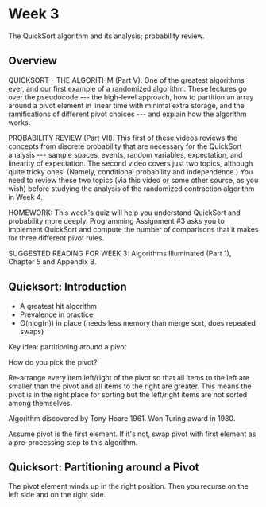 # Week 3

The QuickSort algorithm and its analysis; probability review.

## Overview

QUICKSORT - THE ALGORITHM (Part V). One of the greatest algorithms ever, and our first example of a randomized algorithm. These lectures go over the pseudocode --- the high-level approach, how to partition an array around a pivot element in linear time with minimal extra storage, and the ramifications of different pivot choices --- and explain how the algorithm works.

PROBABILITY REVIEW (Part VII). This first of these videos reviews the concepts from discrete probability that are necessary for the QuickSort analysis --- sample spaces, events, random variables, expectation, and linearity of expectation. The second video covers just two topics, although quite tricky ones! (Namely, conditional probability and independence.) You need to review these two topics (via this video or some other source, as you wish) before studying the analysis of the randomized contraction algorithm in Week 4.

HOMEWORK: This week's quiz will help you understand QuickSort and probability more deeply. Programming Assignment #3 asks you to implement QuickSort and compute the number of comparisons that it makes for three different pivot rules.

SUGGESTED READING FOR WEEK 3: Algorithms Illuminated (Part 1), Chapter 5 and Appendix B.

## Quicksort: Introduction

* A greatest hit algorithm
* Prevalence in practice
* O(nlog(n)) in place (needs less memory than merge sort, does repeated swaps)

Key idea: partitioning around a pivot

How do you pick the pivot?

Re-arrange every item left/right of the pivot so that all items to the left
are smaller than the pivot and all items to the right are greater. This means
the pivot is in the right place for sorting but the left/right items are not
sorted among themselves.

Algorithm discovered by Tony Hoare 1961. Won Turing award in 1980.

Assume pivot is the first element. If it's not, swap pivot with first element as a pre-processing step to this algorithm.

## Quicksort: Partitioning around a Pivot

The pivot element winds up in the right position. Then you recurse on the left side and on the right side.
